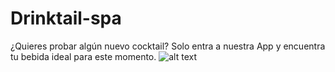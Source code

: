# Drinktail-spa
¿Quieres probar algún nuevo cocktail? Solo entra a nuestra App y encuentra tu bebida ideal para este momento. 
![alt text](http://i67.tinypic.com/2qwkjnp.png "Drinktail")


